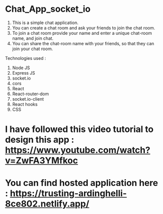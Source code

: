 # Chat_App_socket_io

1. This is a simple chat application.
2. You can create a chat room and ask your friends to join the chat room.
3. To join a chat room provide your name and enter a unique chat-room name, and join chat.
4. You can share the chat-room name with your friends, so that they can join your chat room.

Technologies used :
1. Node JS
2. Express JS
3. socket.io
4. cors
5. React
6. React-router-dom
7. socket.io-client
8. React hooks
9. CSS

# I have followed this video tutorial to design this app : https://www.youtube.com/watch?v=ZwFA3YMfkoc
# You can find hosted application here : https://trusting-ardinghelli-8ce802.netlify.app/

